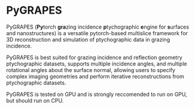 # PyGRAPES
PyGRAPES (**Py**torch **gra**zing incidence **p**tychographic **e**ngine for **s**urfaces and nanostructures) is a versatile pytorch-based multislice framework for 3D reconstruction and simulation of ptychographic data in grazing incidence.

PyGRAPES is best suited for grazing incidence and reflection geometry ptychographic datasets, supports multiple incidence angles, and multiple rotational angles about the surface normal, allowing users to specify complex imaging geometries and perform iterative reconstructions from ptychographic datasets.

PyGRAPES is tested on GPU and is strongly reccomended to run on GPU, but should run on CPU. 
